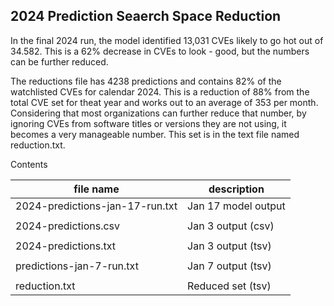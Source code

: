 ## 2024 Prediction Seaerch Space Reduction

In the final 2024 run, the model identified 13,031 CVEs likely to go hot out of 34.582. This is a 62% decrease in CVEs to look - good, but the numbers can be further reduced. 

The reductions file has 4238 predictions and contains 82% of the watchlisted CVEs for calendar 2024. This is a reduction of 88% from the total CVE set for theat year and works out to an average of 353 per month. Considering that most organizations can further reduce that number, by ignoring CVEs from software titles or versions they are not using, it becomes a very manageable number.  This set is in the text file named reduction.txt.

Contents

|file name                      |description|
|-------------------------------|-----------|
|2024-predictions-jan-17-run.txt|Jan 17 model output        |
|                               |           |
|2024-predictions.csv           |Jan 3 output (csv)     |
|                               |           |
|2024-predictions.txt           |Jan 3 output (tsv)          |
|                               |           |
|predictions-jan-7-run.txt      |Jan 7 output (tsv)           |
|                               |           |
|reduction.txt                  |Reduced set (tsv)           |
